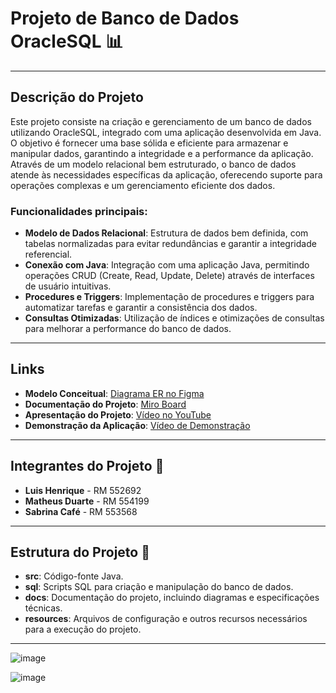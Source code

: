 # Projeto de Banco de Dados OracleSQL 📊

---

## Descrição do Projeto

Este projeto consiste na criação e gerenciamento de um banco de dados utilizando OracleSQL, integrado com uma aplicação desenvolvida em Java. O objetivo é fornecer uma base sólida e eficiente para armazenar e manipular dados, garantindo a integridade e a performance da aplicação. Através de um modelo relacional bem estruturado, o banco de dados atende às necessidades específicas da aplicação, oferecendo suporte para operações complexas e um gerenciamento eficiente dos dados.

### Funcionalidades principais:

- **Modelo de Dados Relacional**: Estrutura de dados bem definida, com tabelas normalizadas para evitar redundâncias e garantir a integridade referencial.
- **Conexão com Java**: Integração com uma aplicação Java, permitindo operações CRUD (Create, Read, Update, Delete) através de interfaces de usuário intuitivas.
- **Procedures e Triggers**: Implementação de procedures e triggers para automatizar tarefas e garantir a consistência dos dados.
- **Consultas Otimizadas**: Utilização de índices e otimizações de consultas para melhorar a performance do banco de dados.

---

## Links
- **Modelo Conceitual**: [Diagrama ER no Figma](https://www.figma.com/design/Ir8V7KPSws9gH2ncECyi20/Global-Solution-FIGMA?node-id=0-1&t=lP467r4AvsqUzDdJ-1)
- **Documentação do Projeto**: [Miro Board](https://miro.com/app/board/uXjVLHL8-v4=/?share_link_id=73493550302)
- **Apresentação do Projeto**: [Vídeo no YouTube](https://www.youtube.com/watch?v=8bzh6oU2oPI)
- **Demonstração da Aplicação**: [Vídeo de Demonstração](https://youtu.be/RvuU1Ag9UnY)

---

## Integrantes do Projeto 👥

- **Luis Henrique** - RM 552692  
- **Matheus Duarte** - RM 554199  
- **Sabrina Café** - RM 553568  

---


## Estrutura do Projeto 📁

- **src**: Código-fonte Java.
- **sql**: Scripts SQL para criação e manipulação do banco de dados.
- **docs**: Documentação do projeto, incluindo diagramas e especificações técnicas.
- **resources**: Arquivos de configuração e outros recursos necessários para a execução do projeto.

---

![image](https://github.com/user-attachments/assets/2111098d-b6a4-4acf-8a1f-af7b53fff37d)

![image](https://github.com/user-attachments/assets/a7aac6d8-3025-4c0d-8678-5cdec1a7eecf)


